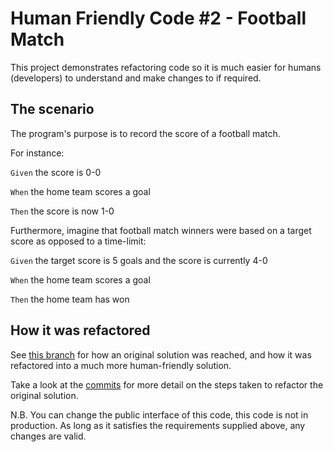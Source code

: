 # Human Friendly Code #2 - Football Match
This project demonstrates refactoring code so it is much easier for humans (developers) to understand and make changes to if required.

## The scenario
The program's purpose is to record the score of a football match.

For instance:

`Given` the score is 0-0

`When` the home team scores a goal

`Then` the score is now 1-0

Furthermore, imagine that football match winners were based on a target score as opposed to a time-limit:

`Given` the target score is 5 goals and the score is currently 4-0

`When` the home team scores a goal

`Then` the home team has won

## How it was refactored
See [this branch](https://github.com/upsd/human-friendly-code-2/tree/original-code) for how an original solution was
reached, and how it was refactored into a much more human-friendly solution.

Take a look at the [commits](https://github.com/upsd/human-friendly-code-2/commits/master) for more detail on the steps
taken to refactor the original solution.

N.B. You can change the public interface of this code, this code is not in production. As long as it satisfies the
requirements supplied above, any changes are valid.